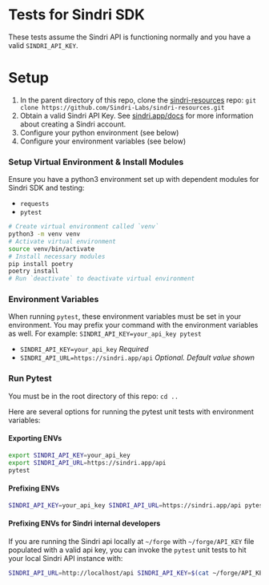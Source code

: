# Tests for Sindri SDK

These tests assume the Sindri API is functioning normally and you have a valid `SINDRI_API_KEY`.

# Setup
1. In the parent directory of this repo, clone the [sindri-resources](https://github.com/Sindri-Labs/sindri-resources) repo: `git clone https://github.com/Sindri-Labs/sindri-resources.git`
1. Obtain a valid Sindri API Key. See [sindri.app/docs](sindri.app/docs) for more information about creating a Sindri account.
1. Configure your python environment (see below)
1. Configure your environment variables (see below)

### Setup Virtual Environment & Install Modules
Ensure you have a python3 environment set up with dependent modules for Sindri SDK and testing:
- `requests`
- `pytest`

```bash
# Create virtual environment called `venv`
python3 -m venv venv
# Activate virtual environment
source venv/bin/activate
# Install necessary modules
pip install poetry
poetry install
# Run `deactivate` to deactivate virtual environment
```

### Environment Variables
When running `pytest`, these environment variables must be set in your environment. You may prefix your command with the environment variables as well. For example: `SINDRI_API_KEY=your_api_key pytest`

- `SINDRI_API_KEY=your_api_key` *Required*
- `SINDRI_API_URL=https://sindri.app/api` *Optional. Default value shown*

### Run Pytest
You must be in the root directory of this repo: `cd ..`

Here are several options for running the pytest unit tests with environment variables:

#### Exporting ENVs
```bash
export SINDRI_API_KEY=your_api_key
export SINDRI_API_URL=https://sindri.app/api
pytest
```

#### Prefixing ENVs
```bash
SINDRI_API_KEY=your_api_key SINDRI_API_URL=https://sindri.app/api pytest
```

#### Prefixing ENVs for Sindri internal developers
If you are running the Sindri api locally at `~/forge` with `~/forge/API_KEY` file populated with a valid api key, you can invoke the `pytest` unit tests to hit your local Sindri API instance with:
```bash
SINDRI_API_URL=http://localhost/api SINDRI_API_KEY=$(cat ~/forge/API_KEY) pytest
```
